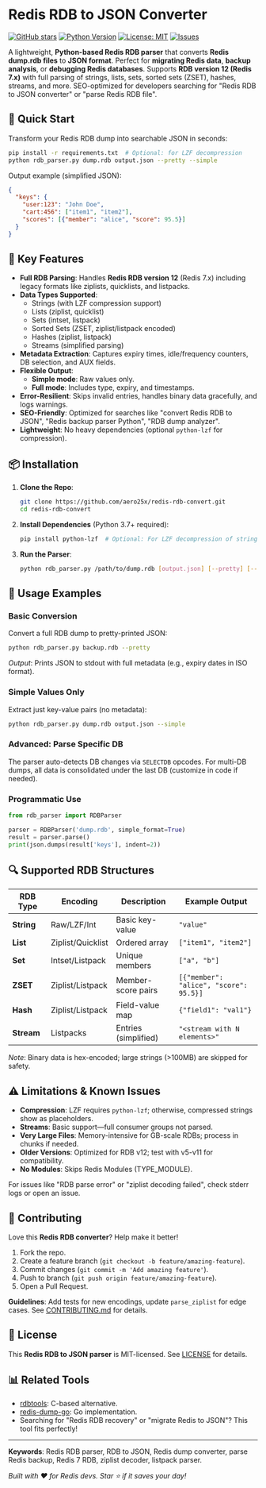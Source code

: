 # Redis RDB to JSON Converter

[![GitHub stars](https://img.shields.io/github/stars/aero25x/redis-rdb-convert?logo=github&style=flat-square)](https://github.com/aero25x/redis-rdb-convert/stargazers)
[![Python Version](https://img.shields.io/badge/python-3.7%2B-blue?logo=python&style=flat-square)](https://www.python.org/downloads/)
[![License: MIT](https://img.shields.io/badge/License-MIT-yellow.svg?style=flat-square)](https://opensource.org/licenses/MIT)
[![Issues](https://img.shields.io/github/issues/aero25x/redis-rdb-convert?color=red&style=flat-square)](https://github.com/aero25x/redis-rdb-convert/issues)

A lightweight, **Python-based Redis RDB parser** that converts **Redis dump.rdb files** to **JSON format**. Perfect for **migrating Redis data**, **backup analysis**, or **debugging Redis databases**. Supports **RDB version 12 (Redis 7.x)** with full parsing of strings, lists, sets, sorted sets (ZSET), hashes, streams, and more. SEO-optimized for developers searching for "Redis RDB to JSON converter" or "parse Redis RDB file".

## 🚀 Quick Start

Transform your Redis RDB dump into searchable JSON in seconds:

```bash
pip install -r requirements.txt  # Optional: for LZF decompression
python rdb_parser.py dump.rdb output.json --pretty --simple
```

Output example (simplified JSON):
```json
{
  "keys": {
    "user:123": "John Doe",
    "cart:456": ["item1", "item2"],
    "scores": [{"member": "alice", "score": 95.5}]
  }
}
```

## 🌟 Key Features

- **Full RDB Parsing**: Handles **Redis RDB version 12** (Redis 7.x) including legacy formats like ziplists, quicklists, and listpacks.
- **Data Types Supported**:
  - Strings (with LZF compression support)
  - Lists (ziplist, quicklist)
  - Sets (intset, listpack)
  - Sorted Sets (ZSET, ziplist/listpack encoded)
  - Hashes (ziplist, listpack)
  - Streams (simplified parsing)
- **Metadata Extraction**: Captures expiry times, idle/frequency counters, DB selection, and AUX fields.
- **Flexible Output**: 
  - **Simple mode**: Raw values only.
  - **Full mode**: Includes type, expiry, and timestamps.
- **Error-Resilient**: Skips invalid entries, handles binary data gracefully, and logs warnings.
- **SEO-Friendly**: Optimized for searches like "convert Redis RDB to JSON", "Redis backup parser Python", "RDB dump analyzer".
- **Lightweight**: No heavy dependencies (optional `python-lzf` for compression).

## 📦 Installation

1. **Clone the Repo**:
   ```bash
   git clone https://github.com/aero25x/redis-rdb-convert.git
   cd redis-rdb-convert
   ```

2. **Install Dependencies** (Python 3.7+ required):
   ```bash
   pip install python-lzf  # Optional: For LZF decompression of strings
   ```

3. **Run the Parser**:
   ```bash
   python rdb_parser.py /path/to/dump.rdb [output.json] [--pretty] [--simple]
   ```

## 📖 Usage Examples

### Basic Conversion
Convert a full RDB dump to pretty-printed JSON:
```bash
python rdb_parser.py backup.rdb --pretty
```
*Output*: Prints JSON to stdout with full metadata (e.g., expiry dates in ISO format).

### Simple Values Only
Extract just key-value pairs (no metadata):
```bash
python rdb_parser.py dump.rdb output.json --simple
```

### Advanced: Parse Specific DB
The parser auto-detects DB changes via `SELECTDB` opcodes. For multi-DB dumps, all data is consolidated under the last DB (customize in code if needed).

### Programmatic Use
```python
from rdb_parser import RDBParser

parser = RDBParser('dump.rdb', simple_format=True)
result = parser.parse()
print(json.dumps(result['keys'], indent=2))
```

## 🔍 Supported RDB Structures

| RDB Type | Encoding | Description | Example Output |
|----------|----------|-------------|----------------|
| **String** | Raw/LZF/Int | Basic key-value | `"value"` |
| **List** | Ziplist/Quicklist | Ordered array | `["item1", "item2"]` |
| **Set** | Intset/Listpack | Unique members | `["a", "b"]` |
| **ZSET** | Ziplist/Listpack | Member-score pairs | `[{"member": "alice", "score": 95.5}]` |
| **Hash** | Ziplist/Listpack | Field-value map | `{"field1": "val1"}` |
| **Stream** | Listpacks | Entries (simplified) | `"<stream with N elements>"` |

*Note*: Binary data is hex-encoded; large strings (>100MB) are skipped for safety.

## ⚠️ Limitations & Known Issues

- **Compression**: LZF requires `python-lzf`; otherwise, compressed strings show as placeholders.
- **Streams**: Basic support—full consumer groups not parsed.
- **Very Large Files**: Memory-intensive for GB-scale RDBs; process in chunks if needed.
- **Older Versions**: Optimized for RDB v12; test with v5-v11 for compatibility.
- **No Modules**: Skips Redis Modules (TYPE_MODULE).

For issues like "RDB parse error" or "ziplist decoding failed", check stderr logs or open an issue.

## 🤝 Contributing

Love this **Redis RDB converter**? Help make it better!

1. Fork the repo.
2. Create a feature branch (`git checkout -b feature/amazing-feature`).
3. Commit changes (`git commit -m 'Add amazing feature'`).
4. Push to branch (`git push origin feature/amazing-feature`).
5. Open a Pull Request.

**Guidelines**: Add tests for new encodings, update `parse_ziplist` for edge cases. See [CONTRIBUTING.md](CONTRIBUTING.md) for details.

## 📄 License

This **Redis RDB to JSON parser** is MIT-licensed. See [LICENSE](LICENSE) for details.

## 📊 Related Tools

- [rdbtools](https://github.com/sripathikrishnan/redis-rdb-tools): C-based alternative.
- [redis-dump-go](https://github.com/nborwankar/redis-dump-go): Go implementation.
- Searching for "Redis RDB recovery" or "migrate Redis to JSON"? This tool fits perfectly!

---

**Keywords**: Redis RDB parser, RDB to JSON, Redis dump converter, parse Redis backup, Redis 7 RDB, ziplist decoder, listpack parser.

*Built with ❤️ for Redis devs. Star ⭐ if it saves your day!*
